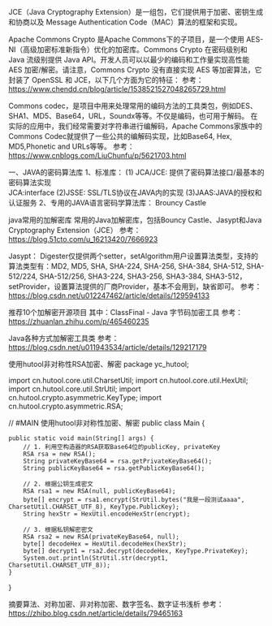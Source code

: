 
JCE（Java Cryptography Extension）是一组包，它们提供用于加密、密钥生成和协商以及 Message Authentication Code（MAC）算法的框架和实现。

Apache Commons Crypto 是Apache Commons下的子项目，是一个使用 AES-NI（高级加密标准新指令）优化的加密库。Commons Crypto 在密码级别和 Java 流级别提供 Java API。开发人员可以以最少的编码和工作量实现高性能 AES 加密/解密。请注意，Commons Crypto 没有直接实现 AES 等加密算法，它封装了 OpenSSL 和 JCE，以下几个方面为它的特征：
参考：https://www.chendd.cn/blog/article/1538521527048265729.html

Commons codec，是项目中用来处理常用的编码方法的工具类包，例如DES、SHA1、MD5、Base64，URL，Soundx等等。不仅是编码，也可用于解码。
在实际的应用中，我们经常需要对字符串进行编解码，Apache Commons家族中的Commons Codec就提供了一些公共的编解码实现，比如Base64, Hex, MD5,Phonetic and URLs等等。
参考：https://www.cnblogs.com/LiuChunfu/p/5621703.html

一、JAVA的密码算法库 
 1、标准库： 
 (1) JCA/JCE: 提供了密码算法接口/最基本的密码算法实现  
 JCA:interface 
 (2)JSSE: SSL/TLS协议在JAVA内的实现 
 (3)JAAS:JAVA的授权和认证服务 
 2、专用的JAVA语言密码学算法库： 
 Brouncy Castle 


java常用的加解密库
常用的Java加解密库，包括Bouncy Castle、Jasypt和Java Cryptography Extension（JCE）
参考：https://blog.51cto.com/u_16213420/7666923

Jasypt：
Digester仅提供两个setter，setAlgorithm用户设置算法类型，支持的算法类型有：MD2, MD5, SHA, SHA-224, SHA-256, SHA-384, SHA-512, SHA-512/224, SHA-512/256, SHA3-224, SHA3-256, SHA3-384, SHA3-512，setProvider，设置算法提供的厂商Provider，基本不会用到，缺省即可。
参考：https://blog.csdn.net/u012247462/article/details/129594133



推荐10个加解密开源项目
其中：ClassFinal - Java 字节码加密工具
参考：https://zhuanlan.zhihu.com/p/465460235



Java各种方式加解密工具类
参考：https://blog.csdn.net/u011943534/article/details/129217179


使用hutool非对称性RSA加密、解密
package yc_hutool;

import cn.hutool.core.util.CharsetUtil;
import cn.hutool.core.util.HexUtil;
import cn.hutool.core.util.StrUtil;
import cn.hutool.crypto.asymmetric.KeyType;
import cn.hutool.crypto.asymmetric.RSA;

// #MAIN 使用hutool非对称性加密、解密
public class Main {

    public static void main(String[] args) {
        // 1. 利用空构造器的RSA获取Base64位的publicKey, privateKey
        RSA rsa = new RSA();
        String privateKeyBase64 = rsa.getPrivateKeyBase64();
        String publicKeyBase64 = rsa.getPublicKeyBase64();

        // 2. 根据公钥生成密文
        RSA rsa1 = new RSA(null, publicKeyBase64);
        byte[] encrypt = rsa1.encrypt(StrUtil.bytes("我是一段测试aaaa", CharsetUtil.CHARSET_UTF_8), KeyType.PublicKey);
        String hexStr = HexUtil.encodeHexStr(encrypt);

        // 3. 根据私钥解密密文
        RSA rsa2 = new RSA(privateKeyBase64, null);
        byte[] decodeHex = HexUtil.decodeHex(hexStr);
        byte[] decrypt1 = rsa2.decrypt(decodeHex, KeyType.PrivateKey);
        System.out.println(StrUtil.str(decrypt1, CharsetUtil.CHARSET_UTF_8));
    }
}



摘要算法、对称加密、非对称加密、数字签名、数字证书浅析
参考：https://zhibo.blog.csdn.net/article/details/79465163